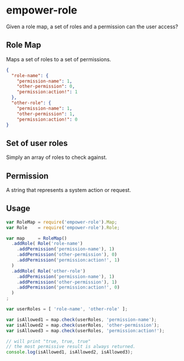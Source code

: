 # empower-role
Given a role map, a set of roles and a permission can the user access?

## Role Map
Maps a set of roles to a set of permissions.

```json
{
  "role-name": {
    "permission-name": 1,
    "other-permission": 0,
    "permission:action!": 1
  },
  "other-role": {
    "permission-name": 1,
    "other-permission": 1,
    "permission:action!": 0
}
```

## Set of user roles
Simply an array of roles to check against.

## Permission
A string that represents a system action or request.

## Usage

```javascript
var RoleMap = require('empower-role').Map;
var Role    = require('empower-role').Role;

var map     = RoleMap()
  .addRole( Role('role-name')
    .addPermission('permission-name'), 1)
    .addPermission('other-permission'), 0)
    .addPermission('permission:action!', 1)
  )
  .addRole( Role('other-role')
    .addPermission('permission-name'), 1)
    .addPermission('other-permission'), 1)
    .addPermission('permission:action!', 0)
  )
;

var userRoles = [ 'role-name', 'other-role' ];

var isAllowed1 = map.check(userRoles, 'permission-name');
var isAllowed2 = map.check(userRoles, 'other-permission');
var isAllowed3 = map.check(userRoles, 'permission:action!');

// will print "true, true, true"
// the most permissive result is always returned.
console.log(isAllowed1, isAllowed2, isAllowed3);

```
